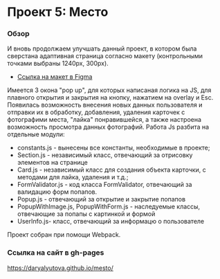 # Проект 5: Место

### Обзор

И вновь продолжаем улучшать данный проект, в котором была сверстана адаптивная страница согласно макету (контрольными точками выбраны 1240px, 300px).

- [Ссылка на макет в Figma](https://www.figma.com/file/StZjf8HnoeLdiXS7dYrLAh/JavaScript.-Sprint-4)

Имеется 3 окона "pop up", для которых написаная логика на JS, для плавного открытия и закрытия на кнопку, нажатием на overlay и Esc. Появилась возможность внесения новых данных пользователя и отправки их в обработку, добавления, удаления карточек с фотографими места, "лайка" понравившейся, а также настроена возможность просмотра данных фотографий. Работа Js разбита на отдельные модули:

- constants.js - вынесены все константы, необходимые в проекте;
- Section.js - независимый класс, отвечающий за отрисовку элементов на странице
- Card.js - независимый класс для создания объекта карточки, с методами для лайка, удаления и т.д.;
- FormValidator.js - код класса FormValidator, отвечающий за валидацию форм попапов.
- Popup.js - отвечающий за открытие и закрытие попапов
- PopupWithImage.js, PopupWithForm.js - наследуемые классы, отвечающие за попапы с картинкой и формой
- UserInfo.js- класс, отвечающий за информацю о пользователе

Проект собран при помощи Webpack.

### Ссылка на сайт в gh-pages

https://daryalyutova.github.io/mesto/
